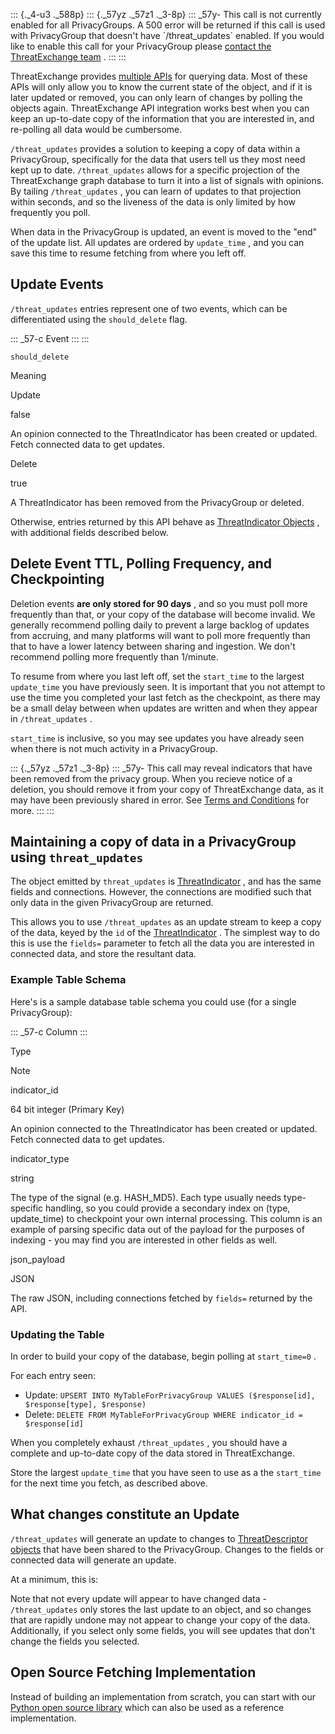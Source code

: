 ::: {._4-u3 ._588p}
::: {._57yz ._57z1 ._3-8p}
::: _57y-
This call is not currently enabled for all PrivacyGroups. A 500 error
will be returned if this call is used with PrivacyGroup that doesn\'t
have \`/threat_updates\` enabled. If you would like to enable this call
for your PrivacyGroup please [contact the ThreatExchange
team](mailto:threatexchange@fb.com) .
:::
:::

ThreatExchange provides [multiple
APIs](/docs/threat-exchange/reference/apis/) for querying data. Most of
these APIs will only allow you to know the current state of the object,
and if it is later updated or removed, you can only learn of changes by
polling the objects again. ThreatExchange API integration works best
when you can keep an up-to-date copy of the information that you are
interested in, and re-polling all data would be cumbersome.

` /threat_updates ` provides a solution to keeping a copy of data within
a PrivacyGroup, specifically for the data that users tell us they most
need kept up to date. ` /threat_updates ` allows for a specific
projection of the ThreatExchange graph database to turn it into a list
of signals with opinions. By tailing ` /threat_updates ` , you can learn
of updates to that projection within seconds, and so the liveness of the
data is only limited by how frequently you poll.

When data in the PrivacyGroup is updated, an event is moved to the
\"end\" of the update list. All updates are ordered by ` update_time ` ,
and you can save this time to resume fetching from where you left off.

## Update Events

` /threat_updates ` entries represent one of two events, which can be
differentiated using the ` should_delete ` flag.

::: _57-c
Event
:::
:::

` should_delete `

Meaning

Update

false

An opinion connected to the ThreatIndicator has been created or updated.
Fetch connected data to get updates.

Delete

true

A ThreatIndicator has been removed from the PrivacyGroup or deleted.

Otherwise, entries returned by this API behave as [ThreatIndicator
Objects](/docs/threat-exchange/reference/apis/threat-indicator/) , with
additional fields described below.

## Delete Event TTL, Polling Frequency, and Checkpointing

Deletion events **are only stored for 90 days** , and so you must poll
more frequently than that, or your copy of the database will become
invalid. We generally recommend polling daily to prevent a large backlog
of updates from accruing, and many platforms will want to poll more
frequently than that to have a lower latency between sharing and
ingestion. We don\'t recommend polling more frequently than 1/minute.

To resume from where you last left off, set the ` start_time ` to the
largest ` update_time ` you have previously seen. It is important that
you not attempt to use the time you completed your last fetch as the
checkpoint, as there may be a small delay between when updates are
written and when they appear in ` /threat_updates ` .

` start_time ` is inclusive, so you may see updates you have already
seen when there is not much activity in a PrivacyGroup.

::: {._57yz ._57z1 ._3-8p}
::: _57y-
This call may reveal indicators that have been removed from the privacy
group. When you recieve notice of a deletion, you should remove it from
your copy of ThreatExchange data, as it may have been previously shared
in error. See [Terms and
Conditions](https://www.facebook.com/legal/threatexchange_terms) for
more.
:::
:::

## Maintaining a copy of data in a PrivacyGroup using ` threat_updates `

The object emitted by ` threat_updates ` is
[ThreatIndicator](/docs/threat-exchange/reference/apis/threat-indicator/)
, and has the same fields and connections. However, the connections are
modified such that only data in the given PrivacyGroup are returned.

This allows you to use ` /threat_updates ` as an update stream to keep a
copy of the data, keyed by the ` id ` of the
[ThreatIndicator](/docs/threat-exchange/reference/apis/threat-indicator/)
. The simplest way to do this is use the ` fields= ` parameter to fetch
all the data you are interested in connected data, and store the
resultant data.

### Example Table Schema

Here\'s is a sample database table schema you could use (for a single
PrivacyGroup):

::: _57-c
Column
:::

Type

Note

indicator_id

64 bit integer (Primary Key)

An opinion connected to the ThreatIndicator has been created or updated.
Fetch connected data to get updates.

indicator_type

string

The type of the signal (e.g. HASH_MD5). Each type usually needs
type-specific handling, so you could provide a secondary index on (type,
update_time) to checkpoint your own internal processing. This column is
an example of parsing specific data out of the payload for the purposes
of indexing - you may find you are interested in other fields as well.

json_payload

JSON

The raw JSON, including connections fetched by ` fields= ` returned by
the API.

### Updating the Table

In order to build your copy of the database, begin polling at
` start_time=0 ` .

For each entry seen:

-   Update:
    ` UPSERT INTO MyTableForPrivacyGroup VALUES ($response[id], $response[type], $response) `
-   Delete:
    ` DELETE FROM MyTableForPrivacyGroup WHERE indicator_id = $response[id] `

When you completely exhaust ` /threat_updates ` , you should have a
complete and up-to-date copy of the data stored in ThreatExchange.

Store the largest ` update_time ` that you have seen to use as a the
` start_time ` for the next time you fetch, as described above.

## What changes constitute an Update

` /threat_updates ` will generate an update to changes to
[ThreatDescriptor
objects](/docs/threat-exchange/reference/apis/threat-descriptor/) that
have been shared to the PrivacyGroup. Changes to the fields or connected
data will generate an update.

At a minimum, this is:

Note that not every update will appear to have changed data -
` /threat_updates ` only stores the last update to an object, and so
changes that are rapidly undone may not appear to change your copy of
the data. Additionally, if you select only some fields, you will see
updates that don\'t change the fields you selected.

## Open Source Fetching Implementation

Instead of building an implementation from scratch, you can start with
our [Python open source
library](https://l.facebook.com/l.php?u=https%3A%2F%2Fgithub.com%2Ffacebook%2FThreatExchange%2Ftree%2Fmain%2Fpython-threatexchange&h=AT1ITz-ZEbJi1WbWUNJ0hDz-h5WZxS0jW5go7YWUoWByFPDSm4nxuDzIftJoQbwd2vbuGT9PHcjb-MJdKTRWf1UbDONoSwQfDFMHPUjVwllXBcCf7PfWlZADTYGtgjMLQBLqBAiDofEW_oun)
which can also be used as a reference implementation.
